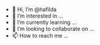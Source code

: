 - 👋 Hi, I’m @hafilda
- 👀 I’m interested in ...
- 🌱 I’m currently learning ...
- 💞️ I’m looking to collaborate on ...
- 📫 How to reach me ...

<!---
hafilda/hafilda is a ✨ special ✨ repository because its `README.md` (this file) appears on your GitHub profile.
You can click the Preview link to take a look at your changes.
--->
